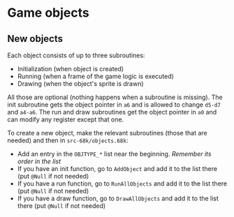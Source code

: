 # Game objects

## New objects

Each object consists of up to three subroutines:

* Initialization (when object is created)
* Running (when a frame of the game logic is executed)
* Drawing (when the object's sprite is drawn)

All those are optional (nothing happens when a subroutine is missing). The init subroutine gets the object pointer in `a6` and is allowed to change `d5-d7` and `a4-a6`. The run and draw subroutines get the object pointer in `a0` and can modify any register except that one.

To create a new object, make the relevant subroutines (those that are needed) and then in `src-68k/objects.68k`:

* Add an entry in the `OBJTYPE_*` list near the beginning. *Remember its order in the list*
* If you have an init function, go to `AddObject` and add it to the list there (put `@Null` if not needed)
* If you have a run function, go to `RunAllObjects` and add it to the list there (put `@Null` if not needed)
* If you have a draw function, go to `DrawAllObjects` and add it to the list there (put `@Null` if not needed)
